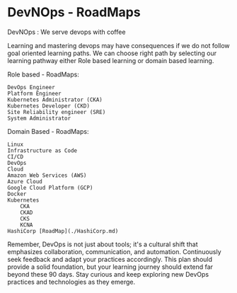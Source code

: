 # DevNOps - RoadMaps
DevNOps : We serve devops with coffee

Learning and mastering devops may have consequences if we do not follow goal oriented learning paths. 
We can choose right path by selecting our learning pathway either Role based learning or domain based learning. 

Role based - RoadMaps: 

    DevOps Engineer 
    Platform Engineer
    Kubernetes Administrator (CKA)
    Kubernetes Developer (CKD)
    Site Reliability engineer (SRE)
    System Administrator

Domain Based - RoadMaps: 

    Linux
    Infrastructure as Code
    CI/CD
    DevOps
    Cloud
    Amazon Web Services (AWS)
    Azure Cloud
    Google Cloud Platform (GCP)
    Docker
    Kubernetes
        CKA
        CKAD
        CKS
        KCNA
    HashiCorp [RoadMap](./HashiCorp.md)

Remember, DevOps is not just about tools; it's a cultural shift that emphasizes collaboration, communication, and automation. Continuously seek feedback and adapt your practices accordingly. This plan should provide a solid foundation, but your learning journey should extend far beyond these 90 days. Stay curious and keep exploring new DevOps practices and technologies as they emerge.
